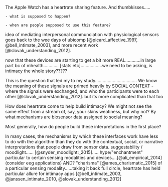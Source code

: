 The Apple Watch has a heartrate sharing feature. And thumbkisses..... <!-- go on, rant -->

<!-- Now, heartrate has algorithmic meanings; even ones we may not expect [@latvala_longitudinal_2015]. and there are lots of reasons why various parties might be interested in collecting this type of data. companies and consumers. global push toward mhealth and so on. no huge mystires here. But allowing users to *share* their heartrate socially.......,,,,,,,,,,,,,
 -->
	- what is supposed to happen?

	- when are people supposed to use this feature?

idea of mediating interpersonal communciation with physiological sensors goes back to the wee days of ubicomp [@picard_affective_1997, @bell_intimate_2003], and more recent work [@slovak_understanding_2012]. 

now that these devices are starting to get a bit more REAL............in large part bc of mhealth............ [stats etc].................we need to be asking, is intimacy the whole story?????

<!-- yeah, not at all always positive....its complicated, a highly contextual signal -->

This is the question that led my to my study................................. We know the meaning of these signals are primed heavily by SOCIAL CONTEXT - where the signals were exchanged, and who the participants were to each other [@slovak_understanding_2012]. but its more complicated than that too <!-- also, past work on perceptions of biosignals? valens etc?
and we wonder if heartrate is a 'good example', how other newere modalities might be different
i see valens & neurohype as being quite similar
-->

<!-- but wait! there are more fundamental questions here,..... -->

<!-- we need to get to this q super fast, or reader will get bored / lost in the weeds  -->
How does heartrate come to help build intimacy? We might not see the same effect from a stream of, say, your skins weatiness, but why not? By what mechanisms are biosensor data assigned to social meaning?

Most generally, how do people build these interpretations in the first place?

<!-- i can start talking about the broadest possible scope - charisma of the device/modality; suggestion of the application.... -->

In many cases, the mechanisms by which these interfaces work have less to do with the algorithm than they do with the contextual, social, or narrative interpretations that people draw from sensor data. <!-- a whole array of stuff i could talk about here, ubifit garden; meeting mediator; social signals; EEG; --> suggestability / moodlight...... [@snyder_moodlight:_2015]..... hype/"enchantment" particular to certain sensing modalities and devices....[@ali_empirical_2014]  (consider eeg applications) AND? "charisma" [@ames_charismatic_2015] of a particular sensing modality......taking it back full circle, heartrate has held particular allure for intimacy apps [@bell_intimate_2003, @janssen_intimate_2010, @slovak_understanding_2012]

<!-- and i might want to quote dawn nafus at lenght about cultural cohesion etc. -->

<!-- now ill need to introduce how various field bare on this  q -->